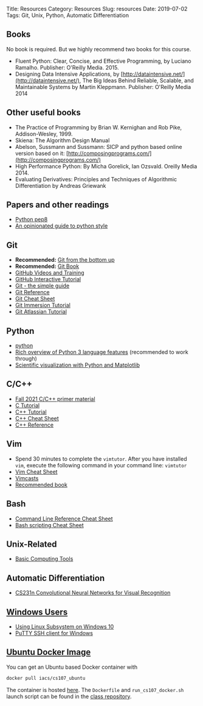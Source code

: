 Title: Resources
Category: Resources
Slug: resources
Date: 2019-07-02
Tags: Git, Unix, Python, Automatic Differentiation

## Books

No book is required. But we highly recommend two books for this course.

- Fluent Python: Clear, Concise, and Effective Programming, by Luciano Ramalho.
  Publisher: O'Reilly Media. 2015.
- Designing Data Intensive Applications, by
  [http://dataintensive.net/](http://dataintensive.net/), The Big Ideas Behind
  Reliable, Scalable, and Maintainable Systems by Martin Kleppmann. Publisher:
  O'Reilly Media 2014

## Other useful books

- The Practice of Programming by Brian W. Kernighan and Rob Pike,
  Addison-Wesley, 1999.
- Skiena: The Algorithm Design Manual
- Abelson, Sussmann and Sussmann: SICP and python based online version based on
  it: [http://composingprograms.com/](http://composingprograms.com/)
- High Performance Python: By Micha Gorelick, Ian Ozsvald. Oreilly Media 2014.
- Evaluating Derivatives: Principles and Techniques of Algorithmic
  Differentiation by Andreas Griewank


## Papers and other readings

- [Python pep8](https://www.python.org/dev/peps/pep-0008/)
- [An opinionated guide to python style](https://github.com/amontalenti/elements-of-python-style)

## Git

* **Recommended:** [Git from the bottom up](https://jwiegley.github.io/git-from-the-bottom-up/)
* **Recommended:** [Git Book](http://git-scm.com/book/en/v2)
* [GitHub Videos and Training](https://www.youtube.com/user/github)
* [GitHub Interactive Tutorial](https://try.github.io/levels/1/challenges/1)
* [Git - the simple guide](http://rogerdudler.github.io/git-guide/)
* [Git Reference](https://git-scm.com/docs)
* [Git Cheat Sheet](https://education.github.com/git-cheat-sheet-education.pdf)
* [Git Immersion Tutorial](http://gitimmersion.com)
* [Git Atlassian Tutorial](https://www.atlassian.com/git/tutorials)

## Python

* [python](https://www.python.org/about/gettingstarted/)
* [Rich overview of Python 3 language features](https://learnxinyminutes.com/docs/python/) (recommended to work through)
* [Scientific visualization with Python and Matplotlib](https://github.com/rougier/scientific-visualization-book)

## C/C++

* [Fall 2021 C/C++ primer material](https://github.com/Harvard-IACS/c_cpp_primer/tree/Fall2021)
* [C Tutorial](https://www.tutorialspoint.com/cprogramming/index.htm)
* [C++ Tutorial](http://www.cplusplus.com/doc/tutorial/)
* [C++ Cheat Sheet](https://github.com/mortennobel/cpp-cheatsheet)
* [C++ Reference](https://en.cppreference.com/w/)

## Vim

* Spend 30 minutes to complete the `vimtutor`.  After you have installed `vim`,
  execute the following command in your command line: `vimtutor`
* [Vim Cheat Sheet](https://devhints.io/vim)
* [Vimcasts](http://vimcasts.org/)
* [Recommended book](https://www.amazon.com/Practical-Vim-Edit-Speed-Thought/dp/1680501275)

## Bash

* [Command Line Reference Cheat Sheet](https://files.fosswire.com/2007/08/fwunixref.pdf)
* [Bash scripting Cheat Sheet](https://devhints.io/bash)

## Unix-Related

* [Basic Computing Tools](https://missing.csail.mit.edu/)

## Automatic Differentiation

* [CS231n Convolutional Neural Networks for Visual Recognition](http://cs231n.github.io/optimization-2/)

## <a id="windows"></a><a class="anchor-link" href="#windows">Windows Users</a>

* [Using Linux Subsystem on Windows 10]({attach}/pages/media/linux_subsystem.pdf)
* [PuTTY SSH client for Windows](https://www.chiark.greenend.org.uk/~sgtatham/putty/latest.html)

## <a id="docker"></a><a class="anchor-link" href="#docker">Ubuntu Docker Image</a>

You can get an Ubuntu based Docker container with

```bash
docker pull iacs/cs107_ubuntu
```

The container is hosted [here](https://hub.docker.com/r/iacs/cs107_ubuntu/tags).
The `Dockerfile` and `run_cs107_docker.sh` launch script can be found in the
[class repository](https://code.harvard.edu/CS107/main/tree/master/docker).
